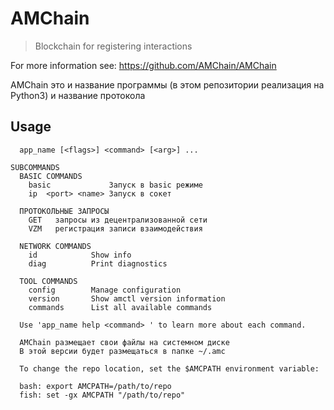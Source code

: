 # AMChain

> Blockchain for registering interactions

For more information see: https://github.com/AMChain/AMChain

AMChain это и название программы (в этом репозитории реализация на Python3)
и название протокола

## Usage

```
  app_name [<flags>] <command> [<arg>] ...

SUBCOMMANDS
  BASIC COMMANDS
    basic             Запуск в basic режиме
    ip  <port> <name> Запуск в сокет

  ПРОТОКОЛЬНЫЕ ЗАПРОСЫ
    GET   запросы из децентрализованной сети
    VZM   регистрация записи взаимодействия

  NETWORK COMMANDS
    id            Show info
    diag          Print diagnostics

  TOOL COMMANDS
    config        Manage configuration
    version       Show amctl version information
    commands      List all available commands

  Use 'app_name help <command> ' to learn more about each command.

  AMChain размещает свои файлы на системном диске
  В этой версии будет размещаться в папке ~/.amc
  
  To change the repo location, set the $AMСPATH environment variable:

  bash: export AMCPATH=/path/to/repo
  fish: set -gx AMCPATH "/path/to/repo"
```
